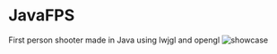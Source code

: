 # JavaFPS
First person shooter made in Java using lwjgl and opengl
![showcase](https://github.com/TakeHere/JavaFPS/blob/main/demo/java_bLXZ20niGl.gif)
